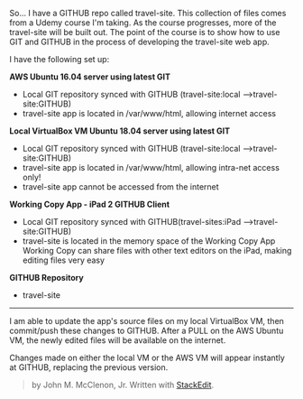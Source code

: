 So...
I have a GITHUB repo called travel-site. This collection of files comes from a Udemy course I'm taking. As the course progresses, more of the travel-site will be built out. The point of the course is to show how to use GIT and GITHUB in the process of developing the travel-site web app.

I have the following set up:

**AWS Ubuntu 16.04 server using latest GIT**

 - Local GIT repository synced with GITHUB (travel-site:local -->travel-site:GITHUB) 
 - travel-site app is located in /var/www/html, allowing internet access

**Local VirtualBox VM Ubuntu 18.04 server using latest GIT**

 - Local GIT repository synced with GITHUB (travel-site:local -->travel-site:GITHUB)
 - travel-site app is located in /var/www/html, allowing intra-net access only!
 - travel-site app cannot be accessed from the internet

**Working Copy App - iPad 2 GITHUB Client**

 - Local GIT repository synced with GITHUB(travel-sites:iPad -->travel-site:GITHUB) 
 - travel-site is located in the memory space of the Working Copy App
   Working Copy can share files with other text editors on the iPad, making editing files very easy

**GITHUB Repository**

 - travel-site
---
	
 I am able to update the app's source files on my local VirtualBox VM, then commit/push these changes to GITHUB. After a PULL on the AWS Ubuntu VM, the newly edited files will be available on the internet.

Changes made on either the local VM or the AWS VM will appear instantly at GITHUB, replacing the previous version.

>by John M. McClenon, Jr.
> Written with [StackEdit](https://stackedit.io/).
<!--stackedit_data:
eyJoaXN0b3J5IjpbNzUxODg4Njc3LDE2OTM1MzM4NTYsLTg0Mj
Y5NTE3Nl19
-->